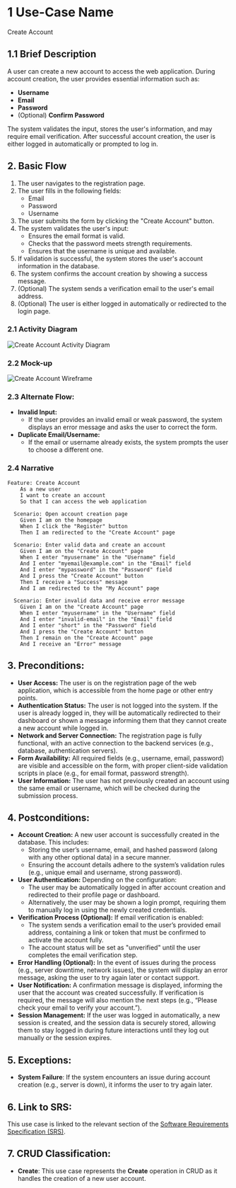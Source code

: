 # 1 Use-Case Name
Create Account

## 1.1 Brief Description
A user can create a new account to access the web application. During account creation, the user provides essential information such as:

- **Username**
- **Email**
- **Password**
- (Optional) **Confirm Password**

The system validates the input, stores the user's information, and may require email verification. After successful account creation, the user is either logged in automatically or prompted to log in.

## 2. Basic Flow
1. The user navigates to the registration page.
2. The user fills in the following fields:
   - Email
   - Password
   - Username
3. The user submits the form by clicking the "Create Account" button.
4. The system validates the user's input:
   - Ensures the email format is valid.
   - Checks that the password meets strength requirements.
   - Ensures that the username is unique and available.
5. If validation is successful, the system stores the user's account information in the database.
6. The system confirms the account creation by showing a success message.
7. (Optional) The system sends a verification email to the user's email address.
8. (Optional) The user is either logged in automatically or redirected to the login page.

### 2.1 Activity Diagram
![Create Account Activity Diagram](docs/ADCA.drawio.svg)

### 2.2 Mock-up
![Create Account Wireframe](docs/mockup.png)

### 2.3 Alternate Flow:
- **Invalid Input:**
   - If the user provides an invalid email or weak password, the system displays an error message and asks the user to correct the form.
- **Duplicate Email/Username:**
   - If the email or username already exists, the system prompts the user to choose a different one.

### 2.4 Narrative
```gherkin
Feature: Create Account
    As a new user
    I want to create an account
    So that I can access the web application
  
  Scenario: Open account creation page
    Given I am on the homepage
    When I click the "Register" button
    Then I am redirected to the "Create Account" page

  Scenario: Enter valid data and create an account
    Given I am on the "Create Account" page
    When I enter "myusername" in the "Username" field
    And I enter "myemail@example.com" in the "Email" field
    And I enter "mypassword" in the "Password" field
    And I press the "Create Account" button
    Then I receive a "Success" message
    And I am redirected to the "My Account" page

  Scenario: Enter invalid data and receive error message
    Given I am on the "Create Account" page
    When I enter "myusername" in the "Username" field
    And I enter "invalid-email" in the "Email" field
    And I enter "short" in the "Password" field
    And I press the "Create Account" button
    Then I remain on the "Create Account" page
    And I receive an "Error" message
```

## 3. Preconditions:
- **User Access:** The user is on the registration page of the web application, which is accessible from the home page or other entry points.
- **Authentication Status:** The user is not logged into the system. If the user is already logged in, they will be automatically redirected to their dashboard or shown a message informing them that they cannot create a new account while logged in.
- **Network and Server Connection:** The registration page is fully functional, with an active connection to the backend services (e.g., database, authentication servers).
- **Form Availability:** All required fields (e.g., username, email, password) are visible and accessible on the form, with proper client-side validation scripts in place (e.g., for email format, password strength).
- **User Information:** The user has not previously created an account using the same email or username, which will be checked during the submission process.

## 4. Postconditions:
- **Account Creation:** A new user account is successfully created in the database. This includes:
   - Storing the user’s username, email, and hashed password (along with any other optional data) in a secure manner.
   - Ensuring the account details adhere to the system’s validation rules (e.g., unique email and username, strong password).
- **User Authentication:** Depending on the configuration:
   - The user may be automatically logged in after account creation and redirected to their profile page or dashboard.
   - Alternatively, the user may be shown a login prompt, requiring them to manually log in using the newly created credentials.
- **Verification Process (Optional):** If email verification is enabled:
   - The system sends a verification email to the user’s provided email address, containing a link or token that must be confirmed to activate the account fully.
   - The account status will be set as "unverified" until the user completes the email verification step.
- **Error Handling (Optional):** In the event of issues during the process (e.g., server downtime, network issues), the system will display an error message, asking the user to try again later or contact support.
- **User Notification:** A confirmation message is displayed, informing the user that the account was created successfully. If verification is required, the message will also mention the next steps (e.g., “Please check your email to verify your account.”).
- **Session Management:** If the user was logged in automatically, a new session is created, and the session data is securely stored, allowing them to stay logged in during future interactions until they log out manually or the session expires.

## 5. Exceptions:
- **System Failure**: If the system encounters an issue during account creation (e.g., server is down), it informs the user to try again later.

## 6. Link to SRS:
This use case is linked to the relevant section of the [Software Requirements Specification (SRS)](SRS.md).

## 7. CRUD Classification:
- **Create**: This use case represents the **Create** operation in CRUD as it handles the creation of a new user account.

